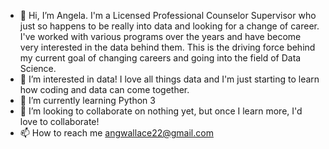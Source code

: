 - 👋 Hi, I’m Angela. I'm a Licensed Professional Counselor Supervisor who just so happens to be really into data and looking for a change of career. I've worked with various programs over the years and have become very interested in the data behind them. This is the driving force behind my current goal of changing careers and going into the field of Data Science.
- 👀 I’m interested in data! I love all things data and I'm just starting to learn how coding and data can come together. 
- 🌱 I’m currently learning Python 3 
- 💞️ I’m looking to collaborate on nothing yet, but once I learn more, I'd love to collaborate! 
- 📫 How to reach me angwallace22@gmail.com 

<!---
angwallace22/angwallace22 is a ✨ special ✨ repository because its `README.md` (this file) appears on your GitHub profile.
You can click the Preview link to take a look at your changes.
--->
